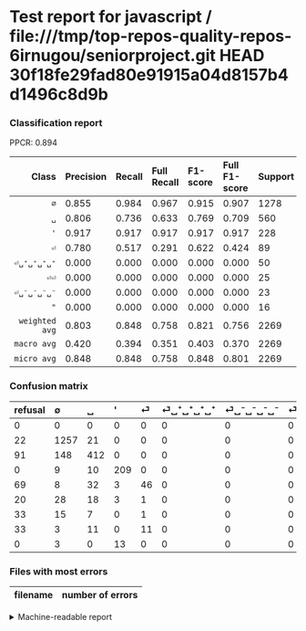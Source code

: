 # Test report for javascript / file:///tmp/top-repos-quality-repos-6irnugou/seniorproject.git HEAD 30f18fe29fad80e91915a04d8157b4d1496c8d9b

### Classification report

PPCR: 0.894

| Class | Precision | Recall | Full Recall | F1-score | Full F1-score | Support | Full Support | PPCR |
|------:|:----------|:-------|:------------|:---------|:---------|:--------|:-------------|:-----|
| `∅` | 0.855| 0.984| 0.967| 0.915| 0.907| 1278| 1300| 0.983 |
| `␣` | 0.806| 0.736| 0.633| 0.769| 0.709| 560| 651| 0.860 |
| `'` | 0.917| 0.917| 0.917| 0.917| 0.917| 228| 228| 1.000 |
| `⏎` | 0.780| 0.517| 0.291| 0.622| 0.424| 89| 158| 0.563 |
| `⏎␣⁺␣⁺␣⁺␣⁺` | 0.000| 0.000| 0.000| 0.000| 0.000| 50| 70| 0.714 |
| `⏎⏎` | 0.000| 0.000| 0.000| 0.000| 0.000| 25| 58| 0.431 |
| `⏎␣⁻␣⁻␣⁻␣⁻` | 0.000| 0.000| 0.000| 0.000| 0.000| 23| 56| 0.411 |
| `"` | 0.000| 0.000| 0.000| 0.000| 0.000| 16| 16| 1.000 |
| `weighted avg` | 0.803| 0.848| 0.758| 0.821| 0.756| 2269| 2537| 0.894 |
| `macro avg` | 0.420| 0.394| 0.351| 0.403| 0.370| 2269| 2537| 0.894 |
| `micro avg` | 0.848| 0.848| 0.758| 0.848| 0.801| 2269| 2537| 0.894 |

### Confusion matrix

|refusal|  ∅| ␣| '| ⏎| ⏎␣⁺␣⁺␣⁺␣⁺| ⏎␣⁻␣⁻␣⁻␣⁻| ⏎⏎| "| 
|:---|:---|:---|:---|:---|:---|:---|:---|:---|
|0 |0 |0 |0 |0 |0 |0 |0 |0 |
|22 |1257 |21 |0 |0 |0 |0 |0 |0 |
|91 |148 |412 |0 |0 |0 |0 |0 |0 |
|0 |9 |10 |209 |0 |0 |0 |0 |0 |
|69 |8 |32 |3 |46 |0 |0 |0 |0 |
|20 |28 |18 |3 |1 |0 |0 |0 |0 |
|33 |15 |7 |0 |1 |0 |0 |0 |0 |
|33 |3 |11 |0 |11 |0 |0 |0 |0 |
|0 |3 |0 |13 |0 |0 |0 |0 |0 |

### Files with most errors

| filename | number of errors|
|:----:|:-----|

<details>
    <summary>Machine-readable report</summary>
```json
{
  "cl_report": {"\"": {"f1-score": 0.0, "precision": 0.0, "recall": 0.0, "support": 16}, "\u0027": {"f1-score": 0.9166666666666666, "precision": 0.9166666666666666, "recall": 0.9166666666666666, "support": 228}, "macro avg": {"f1-score": 0.4027721341978665, "precision": 0.4196388310912512, "recall": 0.39410037001032416, "support": 2269}, "micro avg": {"f1-score": 0.8479506390480387, "precision": 0.8479506390480388, "recall": 0.8479506390480388, "support": 2269}, "weighted avg": {"f1-score": 0.8214734953423593, "precision": 0.8029855346513964, "recall": 0.8479506390480388, "support": 2269}, "\u2205": {"f1-score": 0.9145143688614041, "precision": 0.8545207341944255, "recall": 0.9835680751173709, "support": 1278}, "\u23ce": {"f1-score": 0.6216216216216216, "precision": 0.7796610169491526, "recall": 0.5168539325842697, "support": 89}, "\u23ce\u23ce": {"f1-score": 0.0, "precision": 0.0, "recall": 0.0, "support": 25}, "\u23ce\u2423\u207a\u2423\u207a\u2423\u207a\u2423\u207a": {"f1-score": 0.0, "precision": 0.0, "recall": 0.0, "support": 50}, "\u23ce\u2423\u207b\u2423\u207b\u2423\u207b\u2423\u207b": {"f1-score": 0.0, "precision": 0.0, "recall": 0.0, "support": 23}, "\u2423": {"f1-score": 0.76937441643324, "precision": 0.8062622309197651, "recall": 0.7357142857142858, "support": 560}},
  "cl_report_full": {"\"": {"f1-score": 0.0, "precision": 0.0, "recall": 0.0, "support": 16}, "\u0027": {"f1-score": 0.9166666666666666, "precision": 0.9166666666666666, "recall": 0.9166666666666666, "support": 228}, "macro avg": {"f1-score": 0.3696257128038686, "precision": 0.4196388310912512, "recall": 0.3509501859920398, "support": 2537}, "micro avg": {"f1-score": 0.8006658343736995, "precision": 0.8479506390480388, "recall": 0.7583760346866377, "support": 2537}, "weighted avg": {"f1-score": 0.7556383673887995, "precision": 0.775695745943826, "recall": 0.7583760346866377, "support": 2537}, "\u2205": {"f1-score": 0.9072536990256225, "precision": 0.8545207341944255, "recall": 0.9669230769230769, "support": 1300}, "\u23ce": {"f1-score": 0.42396313364055305, "precision": 0.7796610169491526, "recall": 0.2911392405063291, "support": 158}, "\u23ce\u23ce": {"f1-score": 0.0, "precision": 0.0, "recall": 0.0, "support": 58}, "\u23ce\u2423\u207a\u2423\u207a\u2423\u207a\u2423\u207a": {"f1-score": 0.0, "precision": 0.0, "recall": 0.0, "support": 70}, "\u23ce\u2423\u207b\u2423\u207b\u2423\u207b\u2423\u207b": {"f1-score": 0.0, "precision": 0.0, "recall": 0.0, "support": 56}, "\u2423": {"f1-score": 0.7091222030981067, "precision": 0.8062622309197651, "recall": 0.6328725038402457, "support": 651}},
  "ppcr": 0.8943634213638155
}
```
</details>
